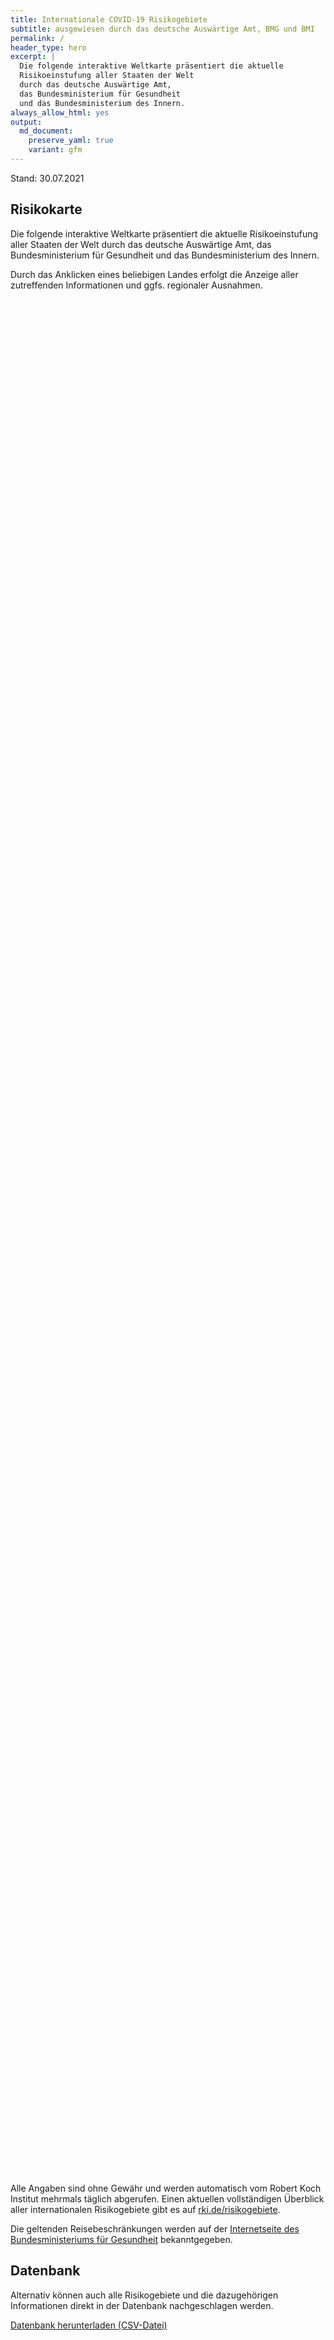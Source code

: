 ```yaml
---
title: Internationale COVID-19 Risikogebiete
subtitle: ausgewiesen durch das deutsche Auswärtige Amt, BMG und BMI
permalink: /
header_type: hero
excerpt: |
  Die folgende interaktive Weltkarte präsentiert die aktuelle
  Risikoeinstufung aller Staaten der Welt
  durch das deutsche Auswärtige Amt,
  das Bundesministerium für Gesundheit
  und das Bundesministerium des Innern.
always_allow_html: yes
output: 
  md_document:
    preserve_yaml: true
    variant: gfm
---
```


<!-- Modify _R/index_es.Rmd file instead -->

<p class="text-right font-weight-bold">

Stand: 30.07.2021

</p>

## Risikokarte

Die folgende interaktive Weltkarte präsentiert die aktuelle
Risikoeinstufung aller Staaten der Welt durch das deutsche Auswärtige
Amt, das Bundesministerium für Gesundheit und das Bundesministerium des
Innern.

<!--more-->

Durch das Anklicken eines beliebigen Landes erfolgt die Anzeige aller
zutreffenden Informationen und ggfs. regionaler Ausnahmen.

<div id="leaflet" class="leaflet html-widget" style="width:100%;height:75vh;">

</div>

<script src="https://corona-atlas.de/assets/data/locale_de.js"></script>

<script src="https://corona-atlas.de/assets/js/map.js"></script>

Alle Angaben sind ohne Gewähr und werden automatisch vom Robert Koch
Institut mehrmals täglich abgerufen. Einen aktuellen vollständigen
Überblick aller internationalen Risikogebiete gibt es auf
[rki.de/risikogebiete](https://rki.de/risikogebiete).

Die geltenden Reisebeschränkungen werden auf der [Internetseite des
Bundesministeriums für
Gesundheit](https://www.bundesgesundheitsministerium.de/coronavirus-infos-reisende)
bekanntgegeben.

## Datenbank

Alternativ können auch alle Risikogebiete und die dazugehörigen
Informationen direkt in der Datenbank nachgeschlagen werden.

<div id="reactable" class="reactable html-widget" style="width:auto;height:auto;"></div>
<script type="application/json" data-for="reactable">{"x":{"tag":{"name":"Reactable","attribs":{"data":{"Land/Region":["Afghanistan","Angola","Albanien","Andorra","Vereinigte Arabische Emirate","Argentinien","Armenien","Antigua und Barbuda","Australien","Österreich","Aserbaidschan","Burundi","Belgien","Benin","Burkina Faso","Bangladesch","Bulgarien","Bahrain","Bahamas","Bosnien und Herzegowina","Belarus","Belize","Bolivien","Brasilien","Barbados","Brunei","Bhutan","Botsuana","Zentralafrikanische Republik","Kanada","Schweiz","Chile","China","Côte d'Ivoire","Kamerun","Kongo DR","Kongo Rep","Kolumbien","Komoren","Cabo Verde","Costa Rica","Kuba","Zypern","Tschechien","Deutschland","Dschibuti","Dominica","Dänemark","Dominikanische Republik","Algerien","Ecuador","Ägypten","Eritrea","Spanien","Estland","Äthiopien","Finnland","Fidschi","Frankreich","Mikronesien","Gabun","Vereinigtes Königreich","Georgien","Ghana","Guinea","Gambia","Guinea-Bissau","Äquatorialguinea","Griechenland","Grenada","Guatemala","Guyana","Hongkong","Honduras","Kroatien","Haiti","Ungarn","Indonesien","Indien","Irland","Iran","Irak","Island","Israel","Italien","Jamaika","Jordanien","Japan","Kasachstan","Kenia","Kirgisistan","Kambodscha","Kiribati","St. Kitts und Nevis","Südkorea","Kuwait","Laos","Libanon","Liberia","Libyen","St. Lucia","Liechtenstein","Sri Lanka","Lesotho","Litauen","Luxemburg","Lettland","Marokko","Monaco","Moldau","Madagaskar","Malediven","Mexiko","Marshallinseln","Nordmazedonien","Mali","Malta","Myanmar","Montenegro","Mongolei","Mosambik","Mauretanien","Mauritius","Malawi","Malaysia","Namibia","Niger","Nigeria","Nicaragua","Niue","Niederlande","Norwegen","Nepal","Nauru","Neuseeland","Oman","Pakistan","Panama","Peru","Philippinen","Palau","Papua-Neuguinea","Polen","Korea (Volksrepublik)","Portugal","Paraguay","Palästinensische Gebiete","Katar","Rumänien","Russische Föderation","Ruanda","Saudi-Arabien","Sudan","Senegal","Singapur","Salomoninseln","Sierra Leone","El Salvador","San Marino","Somalia","Serbien","Südsudan","São Tomé und Príncipe","Surinam","Slowakei","Slowenien","Schweden","Eswatini","Seychellen","Syrische Arabische Republik","Tschad","Togo","Thailand","Tadschikistan","Turkmenistan","Timor Leste","Tonga","Trinidad und Tobago","Tunesien","Türkei","Tuvalu","Tansania","Uganda","Ukraine","Uruguay","USA","Usbekistan","Vatikanstadt","Saint Vincent and The Grenadines","Venezuela","Vietnam","Vanuatu","Samoa","Kosovo","Jemen","Südafrika","Sambia","Simbabwe"],"Risikoeinstufung":["Risikogebiet","Risikogebiet","Kein Risikogebiet","Hochinzidenzgebiet","Risikogebiet","Hochinzidenzgebiet","Kein Risikogebiet","Kein Risikogebiet","Kein Risikogebiet","Kein Risikogebiet","Kein Risikogebiet","Risikogebiet","Kein Risikogebiet","Risikogebiet","Risikogebiet","Risikogebiet","Kein Risikogebiet","Risikogebiet","Risikogebiet","Kein Risikogebiet","Risikogebiet","Risikogebiet","Hochinzidenzgebiet","Virusvarianten-Gebiet","Kein Risikogebiet","Kein Risikogebiet","Risikogebiet","Hochinzidenzgebiet","Risikogebiet","Kein Risikogebiet","Kein Risikogebiet","Hochinzidenzgebiet","Kein Risikogebiet","Risikogebiet","Risikogebiet","Risikogebiet","Risikogebiet","Hochinzidenzgebiet","Kein Risikogebiet","Risikogebiet","Hochinzidenzgebiet","Hochinzidenzgebiet","Hochinzidenzgebiet","Kein Risikogebiet",null,"Risikogebiet","Kein Risikogebiet","Teilweise Risikogebiet","Kein Risikogebiet","Risikogebiet","Hochinzidenzgebiet","Hochinzidenzgebiet","Risikogebiet","Hochinzidenzgebiet","Kein Risikogebiet","Risikogebiet","Kein Risikogebiet","Hochinzidenzgebiet","Teilweise Risikogebiet","Kein Risikogebiet","Risikogebiet","Hochinzidenzgebiet","Hochinzidenzgebiet","Risikogebiet","Risikogebiet","Risikogebiet","Risikogebiet","Risikogebiet","Risikogebiet","Kein Risikogebiet","Risikogebiet","Risikogebiet","Kein Risikogebiet","Risikogebiet","Teilweise Risikogebiet","Risikogebiet","Kein Risikogebiet","Hochinzidenzgebiet","Hochinzidenzgebiet","Risikogebiet","Hochinzidenzgebiet","Risikogebiet","Kein Risikogebiet","Kein Risikogebiet","Kein Risikogebiet","Kein Risikogebiet","Kein Risikogebiet","Kein Risikogebiet","Risikogebiet","Risikogebiet","Risikogebiet","Kein Risikogebiet","Kein Risikogebiet","Risikogebiet","Kein Risikogebiet","Hochinzidenzgebiet","Kein Risikogebiet","Kein Risikogebiet","Risikogebiet","Hochinzidenzgebiet","Kein Risikogebiet","Kein Risikogebiet","Risikogebiet","Hochinzidenzgebiet","Kein Risikogebiet","Kein Risikogebiet","Kein Risikogebiet","Risikogebiet","Risikogebiet","Kein Risikogebiet","Risikogebiet","Risikogebiet","Risikogebiet","Kein Risikogebiet","Kein Risikogebiet","Risikogebiet","Risikogebiet","Risikogebiet","Kein Risikogebiet","Hochinzidenzgebiet","Hochinzidenzgebiet","Risikogebiet","Kein Risikogebiet","Hochinzidenzgebiet","Hochinzidenzgebiet","Hochinzidenzgebiet","Risikogebiet","Risikogebiet","Risikogebiet","Kein Risikogebiet","Hochinzidenzgebiet","Kein Risikogebiet","Hochinzidenzgebiet","Kein Risikogebiet","Kein Risikogebiet","Hochinzidenzgebiet","Risikogebiet","Risikogebiet","Hochinzidenzgebiet","Risikogebiet","Kein Risikogebiet","Risikogebiet","Kein Risikogebiet","Risikogebiet","Hochinzidenzgebiet","Hochinzidenzgebiet","Kein Risikogebiet","Kein Risikogebiet","Kein Risikogebiet","Hochinzidenzgebiet","Risikogebiet","Kein Risikogebiet","Hochinzidenzgebiet","Risikogebiet","Kein Risikogebiet","Kein Risikogebiet","Risikogebiet","Risikogebiet","Kein Risikogebiet","Risikogebiet","Kein Risikogebiet","Risikogebiet","Kein Risikogebiet","Hochinzidenzgebiet","Kein Risikogebiet","Kein Risikogebiet","Kein Risikogebiet","Hochinzidenzgebiet","Hochinzidenzgebiet","Hochinzidenzgebiet","Risikogebiet","Risikogebiet","Risikogebiet","Risikogebiet","Risikogebiet","Risikogebiet","Kein Risikogebiet","Risikogebiet","Hochinzidenzgebiet","Risikogebiet","Kein Risikogebiet","Hochinzidenzgebiet","Risikogebiet","Kein Risikogebiet","Virusvarianten-Gebiet","Kein Risikogebiet","Risikogebiet","Kein Risikogebiet","Kein Risikogebiet","Risikogebiet","Kein Risikogebiet","Kein Risikogebiet","Kein Risikogebiet","Kein Risikogebiet","Risikogebiet","Hochinzidenzgebiet","Hochinzidenzgebiet","Hochinzidenzgebiet"],"Details":["seit 21. Februar 2021","seit 15. Juni 2020",null,"Hochinzidenzgebiet Hochrisikogebiet seit 1. August 2021; einfaches Risikogebiet vom 23. Mai 2021 – 31. Juli 2021","seit 18. April 2021","Hochinzidenzgebiet bzw. Hochrisikogebiet seit 18. April 2021",null,null,null,null,null,"seit 15. Juni 2020",null,"seit 15. Juni 2020","seit 15. Juni 2020","seit 15. Juni 2020",null,"seit 11. Juli 2021","seit 25. April 2021",null,"seit 15. Juni 2020","seit 15. Juni 2020","Hochinzidenzgebiet bzw. Hochrisikogebiet seit 24. Januar 2021","Virusvariantengebiet seit 19. Januar 2021; bereits seit 15. Juni 2020 einfaches Risikogebiet",null,null,"seit 15. Juni 2020","Hochinzidenzgebiet bzw. Hochrisikogebiet seit 1. August 2021; Virusvariantengebiet vom 7. Februar 2021 – 31. Juli 2021","seit 15. Juni 2020",null,null,"Hochinzidenzgebiet bzw. Hochrisikogebiet seit 3. April 2021",null,"seit 15. Juni 2020","seit 15. Juni 2020","seit 15. Juni 2020","seit 15. Juni 2020","Hochinzidenzgebiet bzw. Hochrisikogebiet seit 24. Januar 2021",null,"seit 20. Juni 2021","Hochinzidenzgebiet bzw. Hochrisikogebiet seit 9. Mai 2021","Hochinzidenzgebiet bzw. Hochrisikogebiet seit 18. Juli 2021","Hochinzidenzgebiet bzw. Hochrisikogebiet seit 11. Juli 2021",null,null,"seit 15. Juni 2020",null,"– mit Ausnahme von Grönland (seit 25. Juli 2021)",null,"seit 15. Juni 2020","Hochinzidenzgebiet bzw. Hochrisikogebiet seit 31. Januar 2021","Hochinzidenzgebiet bzw. Hochrisikogebiet seit 24. Januar 2021","seit 15. Juni 2020","inkl. der Balearen und Kanaren (Hochinzidenzgebiet bzw. Hochrisikogebiet seit 27. Juli 2021; einfaches Risikogebiet vom 11. Juli 2021 bis 26. Juli 2021)",null,"seit 15. Juni 2020",null,"Hochinzidenzgebiet bzw. Hochrisikogebiet seit 11. Juli 2021","– die folgenden Regionen und Überseegebiete gelten derzeit als einfache Risikogebiete: -Korsika (seit 25. Juli 2021); -Okzitanien (seit 25. Juli 2021); -Provence-Alpes-Côte d'Azur (seit 25. Juli 2021); -Réunion (seit 28. Februar 2021); -Französisch-Guayana (seit 21. August 2020); -St. Martin (seit 26. August 2020); -Martinique (seit 25. Juli 2021)",null,"seit 15. Juni 2020","Großbritannien und Nordirland der Isle of Man sowie aller Kanalinseln und aller britischen Überseegebiete (Hochinzidenzgebiet bzw. Hochrisikogebiet seit 7. Juli 2021)","Hochinzidenzgebiet bzw. Hochrisikogebiet seit 25. Juli 2021; einfaches Risikogebiet vom 13. Juni bis 24. Juli 2021","seit 15. Juni 2020","seit 15. Juni 2020","seit 15. Juni 2020","seit 15. Juni 2020","seit 15. Juni 2020","seit 18. Juli 2021",null,"seit 15. Juni 2020","seit 15. Juni 2020",null,"seit 15. Juni 2020","- die folgenden Gespanschaften gelten als einfache Risikogebiete: -Zadar (seit 27. Juni 2021)","seit 15. Juni 2020",null,"Hochinzidenzgebiet bzw. Hochrisikogebiet seit 18. Juli 2021","Hochinzidenzgebiet bzw. Hochrisikogebiet seit 7. Juli 2021","seit 25. Juli 2021","Hochinzidenzgebiet bzw. Hochrisikogebiet seit 24. Januar 2021","seit 15. Juni 2020",null,null,null,null,null,null,"seit 15. Juni 2020","seit 15. Juni 2020","seit 15. Juni 2020",null,null,"seit 20. Juni 2021",null,"Hochinzidenzgebiet bzw. Hochrisikogebiet seit 21. März 2021",null,null,"seit 15. Juni 2020","Hochinzidenzgebiet bzw. Hochrisikogebiet seit 18. Juli 2021",null,null,"seit 18. Juli 2021; Hochinzidenzgebiet von 13. Juni 2021 bis 17. Juli 2021","Hochinzidenzgebiet bzw. Hochrisikogebiet seit 1. August 2021; Virusvariantengebiet vom 31. Januar 2021 – 31. Juli 2021",null,null,null,"seit 15. Juni 2020","seit 25. Juli 2021",null,"seit 15. Juni 2020","seit 18. Juli 2021; Hochinzidenzgebiet vom 9. Mai 2021 bis 17. Juli 2021","seit 13. Juni 2021",null,null,"seit 15. Juni 2020","seit 25. Juli 2021","seit 18. Juli 2021",null,"Hochinzidenzgebiet bzw. Hochrisikogebiet seit 13. Juni 2021","Hochinzidenzgebiet bzw. Hochrisikogebiet seit 1. August 2021; Virusvariantengebiet vom 7. Februar 2021 – 31. Juli 2021","seit 15. Juni 2020",null,"Hochinzidenzgebiet bzw. Hochrisikogebiet seit 1. August 2021; Virusvariantengebiet vom 7. Februar 2021 – 31. Juli 2021","Hochinzidenzgebiet bzw. Hochrisikogebiet seit 13. Juni 2021","Hochinzidenzgebiet bzw. Hochrisikogebiet seit 1. August 2021; Virusvariantengebiet vom 20. Juni 2021 – 31. Juli 2021","seit 15. Juni 2020","seit 15. Juni 2020","seit 15. Juni 2020",null,"- inkl. der autonomen Länder und der karibischen Teile des Königreichs der Niederlande (Hochinzidenzgebiet bzw. Hochrisikogebiet seit 27. Juli 2021; gesamt Festland Niederlande (18. Juli 2021) und Sint Maarten (6. Juli 2021) gelten als einfache Risikogebiete bis 26. Juli 2021)",null,"Hochinzidenzgebiet bzw. Hochrisikogebiet seit 7. Juli 2021",null,null,"Hochinzidenzgebiet bzw. Hochrisikogebiet seit 20. Juni 2021","seit 15. Juni 2020","seit 28. Februar 2021","Hochinzidenzgebiet bzw. Hochrisikogebiet seit 3. April 2021","seit 15. Juni 2020",null,"seit 17. Juni 2020",null,"seit 15. Juni 2020","inkl. der autonomen Regionen Madeira und Azoren - (Hochinzidenzgebiet bzw. Hochrisikogebiet seit 7. Juli 2021)","Hochinzidenzgebiet bzw. Hochrisikogebiet seit 21. März 2021",null,null,null,"Hochinzidenzgebiet bzw. Hochrisikogebiet seit 7. Juli 2021","seit 27. Juni 2021",null,"Hochinzidenzgebiet bzw. Hochrisikogebiet seit 31. Januar 2021","seit 15. Juni 2020",null,null,"seit 15. Juni 2020","seit 15. Juni 2020",null,"seit 15. Juni 2020",null,"seit 15. Juni 2020",null,"(Hochinzidenzgebiet bzw. Hochrisikogebiet seit 23. Mai 2021)",null,null,null,"Hochinzidenzgebiet bzw. Hochrisikogebiet seit 1. August 2021; Virusvariantengebiet vom 31. Januar 2021 – 31. Juli 2021","Hochinzidenzgebiet bzw. Hochrisikogebiet seit 14. Februar 2021","Hochinzidenzgebiet seit 31. Januar 2021","seit 15. Juni 2020","seit 15. Juni 2020","seit 18. Juli 2021","seit 15. Juni 2020","seit 17. Juni 2020","(Osttimor) (seit 17. Juni 2020)",null,"seit 11. Juli 2021","Hochinzidenzgebiet bzw. Hochrisikogebiet seit 25. April 2021","seit 6. Juni 2021",null,"Hochinzidenzgebiet bzw. Hochrisikogebiet seit 14. März 2021","seit 20. Juni 2021",null,"Virusvariantengebiet seit 6. Juni 2021; bereit seit 21. März 2021 Hochinzidenzgebiet; bereits seit 15. Juni 2020 einfaches Risikogebiet",null,"seit 15. Juni 2020",null,null,"seit 15. Juni 2020",null,null,null,null,"seit 15. Juni 2020","Hochinzidenzgebiet bzw. Hochrisikogebiet seit 1. August 2021; Virusvariantengebiet vom 13. Januar 2021 – 31. Juli 2021","Hochinzidenzgebiet bzw. Hochrisikogebiet seit 1. August 2021; Virusvariantengebiet vom 7. Februar 2021 – 31. Juli 2021","Hochinzidenzgebiet bzw. Hochrisikogebiet seit 1. August 2021; Virusvariantengebiet vom 7. Februar 2021 – 31. Juli 2021"]},"columns":[{"accessor":"Land/Region","name":"Land/Region","type":"character"},{"accessor":"Risikoeinstufung","name":"Risikoeinstufung","type":"character"},{"accessor":"Details","name":"Details","type":"character"}],"filterable":true,"searchable":true,"defaultPageSize":10,"showPageSizeOptions":true,"pageSizeOptions":[10,25,50,100],"paginationType":"jump","showPageInfo":true,"minRows":1,"striped":true,"dataKey":"11a0e1aaf95b0e1a013b59c2ca4aaaa3","key":"11a0e1aaf95b0e1a013b59c2ca4aaaa3"},"children":[]},"class":"reactR_markup"},"evals":[],"jsHooks":[]}</script>

<p class="text-center my-5">

<a href="assets/dist/db_countries_risk_de.csv" class="btn btn-primary">Datenbank
herunterladen (CSV-Datei)</a>

</p>
